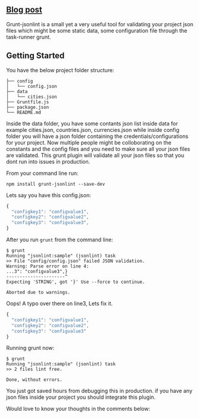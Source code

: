## [Blog post](http://grunt-tasks.com/grunt-jsonlint/ "grunt jsonlint")

Grunt-jsonlint is a small yet a very useful tool for validating your project json files which might be some static data, some configuration file through the task-runner grunt.

## Getting Started

You have the below project folder structure:

```
├── config
│   └── config.json
├── data
│   └── cities.json
├── Gruntfile.js
├── package.json
└── README.md
```

Inside the data folder, you have some contants json list inside data for example cities.json, countries.json, currencies.json while inside config folder you will have a json folder containing the credentials/configurations for your project.
Now multiple people might be colloborating on the constants and the config files and you need to make sure all your json files are validated.
This grunt plugin will validate all your json files so that you dont run into issues in production.

From your command line run:

`npm install grunt-jsonlint --save-dev`

Lets say you have this config.json:

```js
{
  "configkey1": "configvalue1",
  "configkey2": "configvalue2",
  "configkey3": "configvalue3",
}
```

After you run `grunt` from the command line:

```
$ grunt
Running "jsonlint:sample" (jsonlint) task
>> File "config/config.json" failed JSON validation.
Warning: Parse error on line 4:
...3": "configvalue3",}
----------------------^
Expecting 'STRING', got '}' Use --force to continue.

Aborted due to warnings.
```

Oops! A typo over there on line3, Lets fix it.

```js
{
  "configkey1": "configvalue1",
  "configkey2": "configvalue2",
  "configkey3": "configvalue3"
}
```

Running grunt now:

```
$ grunt
Running "jsonlint:sample" (jsonlint) task
>> 2 files lint free.

Done, without errors.
```

You just got saved hours from debugging this in production.
if you have any json files inside your project you should integrate this plugin.

Would love to know your thoughts in the comments below: